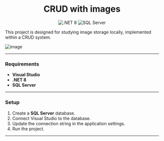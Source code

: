 <h1 align="center">CRUD with images</h1>

<p align="center">
  <img src="https://img.shields.io/badge/.NET-8.0-blue" alt=".NET 8">
<img src="https://img.shields.io/badge/SQL%20Server-2022-red" alt="SQL Server">

</p>

This project is designed for studying image storage locally, implemented within a CRUD system.

![image](https://github.com/AugustoOmena/Crud_Products_Wich_Images/assets/122471298/bde535b8-10f6-489e-8aed-08bf5fc113fd)

---

### Requirements
- **Visual Studio**
- **.NET 8**
- **SQL Server**

---

### Setup
1. Create a **SQL Server** database.
2. Connect Visual Studio to the database.
3. Update the connection string in the application settings.
4. Run the project.

---
